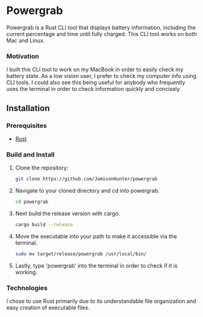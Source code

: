 # Powergrab

Powergrab is a Rust CLI tool that displays battery information, including the current percentage and time until fully charged. This CLI tool works on both Mac and Linux.

### Motivation

I built this CLI tool to work on my MacBook in order to easily check my battery state. As a low vision user, I prefer to check my computer info using CLI tools. I could also see this being useful for anybody who frequently uses the terminal in order to check information quickly and concisely. 

## Installation

### Prerequisites

- [Rust](https://www.rust-lang.org/tools/install)

### Build and Install

1. Clone the repository:
   ```bash
   git clone https://github.com/JamisonHunter/powergrab

2. Navigate to your cloned directory and cd into powergrab.
    ```bash
    cd powergrab

3. Next build the release version with cargo.
    ```bash
    cargo build --release

4. Move the executable into your path to make it accessible via the terminal.
    ```bash
    sudo mv target/release/powergrab /usr/local/bin/

5. Lastly, type 'powergrab' into the terminal in order to check if it is working. 

### Technologies 

I chose to use Rust primarily due to its understandable file organization and easy creation of executable files. 
